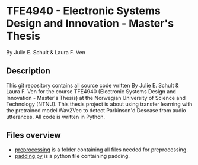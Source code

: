 # TFE4940 - Electronic Systems Design and Innovation - Master's Thesis

By Julie E. Schult & Laura F. Ven

## Description

This git repository contains all source code written By Julie E. Schult & Laura F. Ven for the course TFE4940 (Electronic Systems Design and Innovation - Master's Thesis) at the Norwegian University of Science and Technology (NTNU). This thesis project is about using transfer learning with the pretrained model Wav2Vec to detect Parkinson'd Desease from audio utterances. All code is written in Python.

## Files overview
* [preprocessing](preprocessing/) is a folder containing all files needed for preprocessing.
*    [padding.py](preprocessing/padding.py) is a python file containing padding. 
